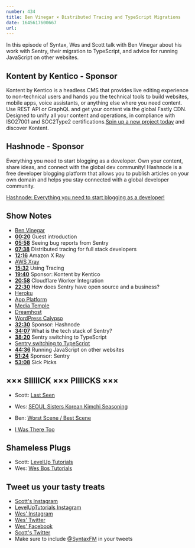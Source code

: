 ```yaml
---
number: 434
title: Ben Vinegar × Distributed Tracing and TypeScript Migrations
date: 1645617600667
url: 
---
```


In this episode of Syntax, Wes and Scott talk with Ben Vinegar about his work with Sentry, their migration to TypeScript, and advice for running JavaScript on other websites.

## Kontent by Kentico - Sponsor

Kontent by Kentico is a headless CMS that provides live editing experience to non-technical users and hands you the technical tools to build websites, mobile apps, voice assistants, or anything else where you need content. Use REST API or GraphQL and get your content via the global Fastly CDN. Designed to unify all your content and operations, in compliance with ISO27001 and SOC2Type2 certifications.[Spin up a new project today](https://kontent.ai/syntax) and discover Kontent.

## Hashnode - Sponsor

Everything you need to start blogging as a developer. Own your content, share ideas, and connect with the global dev community! Hashnode is a free developer blogging platform that allows you to publish articles on your own domain and helps you stay connected with a global developer community.

[Hashnode: Everything you need to start blogging as a developer!](https://hashnode.com/)

## Show Notes

* [Ben Vinegar](https://github.com/benvinegar)
* **[00:20](#t=00:20)** Guest introduction
* **[05:58](#t=05:58)** Seeing bug reports from Sentry
* **[07:38](#t=07:38)** Distributed tracing for full stack developers
* **[12:16](#t=12:16)** Amazon X Ray
* [AWS Xray](https://aws.amazon.com/xray/)
* **[15:32](#t=15:32)** Using Tracing
* **[19:40](#t=19:40)** Sponsor: Kontent by Kentico
* **[20:58](#t=20:58)** Cloudflare Worker Integration
* **[22:30](#t=22:30)** How does Sentry have open source and a business?
* [Heroku](https://heroku.com)
* [App Platform](https://www.digitalocean.com/products/app-platform)
* [Media Temple](https://mediatemple.net)
* [Dreamhost](https://www.dreamhost.com)
* [WordPress Calypso](https://github.com/Automattic/wp-calypso)
* **[32:30](#t=32:30)** Sponsor: Hashnode
* **[34:07](#t=34:07)** What is the tech stack of Sentry?
* **[38:20](#t=38:20)** Sentry switching to TypeScript
* [Sentry switching to TypeScript](https://blog.sentry.io/2021/04/12/slow-and-steady-converting-sentrys-entire-frontend-to-typescript)
* **[44:36](#t=44:36)** Running JavaScript on other websites
* **[51:24](#t=51:24)** Sponsor: Sentry
* **[53:08](#t=53:08)** Sick Picks

## ××× SIIIIICK ××× PIIIICKS ×××

* Scott: [Last Seen](https://www.wbur.org/podcasts/lastseen)
* Wes: [SEOUL Sisters Korean Kimchi Seasoning](https://amzn.to/3HP29IL)
* Ben: [Worst Scene / Best Scene](https://podcasts.apple.com/us/podcast/worst-scene-best-scene/id1290069572)

* [I Was There Too](https://www.earwolf.com/show/i-was-there-too/)

## Shameless Plugs

* Scott: [LevelUp Tutorials](https://leveluptutorials.com/tutorials/keystone-js/introduction)
* Wes: [Wes Bos Tutorials](https://wesbos.com/courses)

## Tweet us your tasty treats

* [Scott's Instagram](https://www.instagram.com/stolinski/)
* [LevelUpTutorials Instagram](https://www.instagram.com/LevelUpTutorials/)
* [Wes' Instagram](https://www.instagram.com/wesbos/)
* [Wes' Twitter](https://twitter.com/wesbos)
* [Wes' Facebook](https://www.facebook.com/wesbos.developer)
* [Scott's Twitter](https://twitter.com/stolinski)
* Make sure to include [@SyntaxFM](https://twitter.com/SyntaxFM) in your tweets
